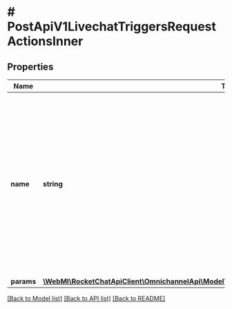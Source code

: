 # # PostApiV1LivechatTriggersRequestActionsInner

## Properties

Name | Type | Description | Notes
------------ | ------------- | ------------- | -------------
**name** | **string** | The name of the trigger action that takes place. The possible values are:  * &#x60;send-message&#x60;: A message is sent to the visitor.  * &#x60;use-external-service&#x60;: An external service is used for the trigger action. | [optional]
**params** | [**\WebMI\RocketChatApiClient\OmnichannelApi\Model\PostApiV1LivechatTriggersRequestActionsInnerParams**](PostApiV1LivechatTriggersRequestActionsInnerParams.md) |  | [optional]

[[Back to Model list]](../../README.md#models) [[Back to API list]](../../README.md#endpoints) [[Back to README]](../../README.md)
